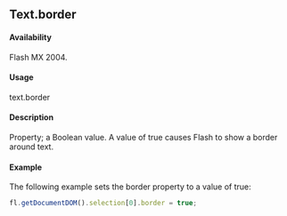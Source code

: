 ## Text.border

#### Availability

Flash MX 2004.

#### Usage

text.border

#### Description

Property; a Boolean value. A value of true causes Flash to show a border around text.

#### Example

The following example sets the border property to a value of true:
```javascript
fl.getDocumentDOM().selection[0].border = true;
```